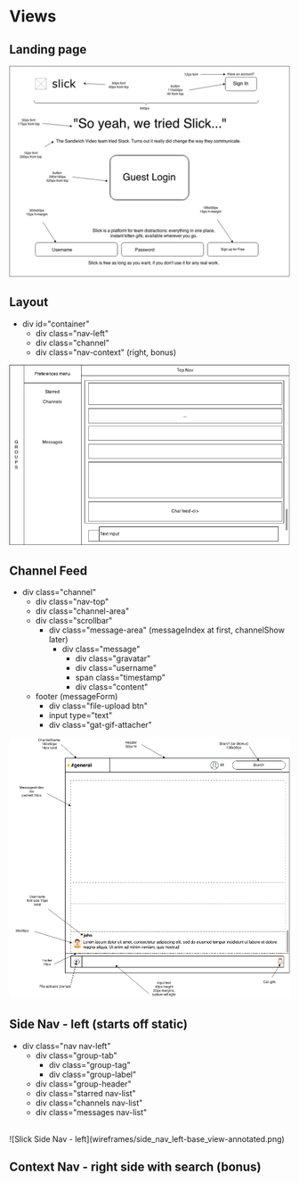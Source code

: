 

# Views
## Landing page


![Slick Landing](wireframes/landing_page_annotated.png)

## Layout
- div id="container"
  - div class="nav-left"
  - div class="channel"
  - div class="nav-context" (right, bonus)

![Slick Layout!](wireframes/FeedMockup.png)

## Channel Feed
- div class="channel"
  - div class="nav-top"
  - div class="channel-area"
  - div class="scrollbar"
    - div class="message-area" (messageIndex at first, channelShow later)
      - div class="message"
        - div class="gravatar"
        - div class="username"
        - span class="timestamp"
        - div class="content"
  - footer (messageForm)
    - div class="file-upload btn"
    - input type="text"
    - div class="gat-gif-attacher"




![Sweet feed yo!](wireframes/feed_wireframe.png)

## Side Nav - left (starts off static)
- div class="nav nav-left"
  - div class="group-tab"
    - div class="group-tag"
    - div class="group-label"
  - div class="group-header"
  - div class="starred nav-list"
  - div class="channels nav-list"
  - div class="messages nav-list"

<br>
![Slick Side Nav - left](wireframes/side_nav_left-base_view-annotated.png)


## Context Nav - right side with search (bonus)
